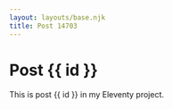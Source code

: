 ```yaml
---
layout: layouts/base.njk
title: Post 14703
---
```


# Post {{ id }}

This is post {{ id }} in my Eleventy project.
